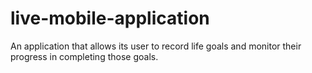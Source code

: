 # live-mobile-application
An application that allows its user to record life goals and monitor their progress in completing those goals. 
